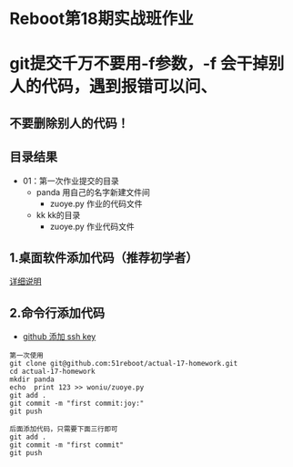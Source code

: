# Reboot第18期实战班作业

# git提交千万不要用-f参数，-f 会干掉别人的代码，遇到报错可以问、

## 不要删除别人的代码！


## 目录结果

* 01：第一次作业提交的目录
    - panda 用自己的名字新建文件间
        + zuoye.py 作业的代码文件
    - kk kk的目录
        + zuoye.py 作业代码文件


## 1.桌面软件添加代码（推荐初学者）


[详细说明](https://github.com/shengxinjing/my_blog/issues/4)



## 2.命令行添加代码

* [github 添加 ssh key](https://gist.github.com/yisibl/8019693)

```
第一次使用
git clone git@github.com:51reboot/actual-17-homework.git
cd actual-17-homework
mkdir panda
echo  print 123 >> woniu/zuoye.py
git add .
git commit -m "first commit:joy:"
git push

后面添加代码，只需要下面三行即可
git add .
git commit -m "first commit"
git push 

```




